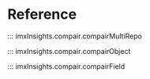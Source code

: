 # Reference

::: imxInsights.compair.compairMultiRepo

::: imxInsights.compair.compairObject

::: imxInsights.compair.compairField
